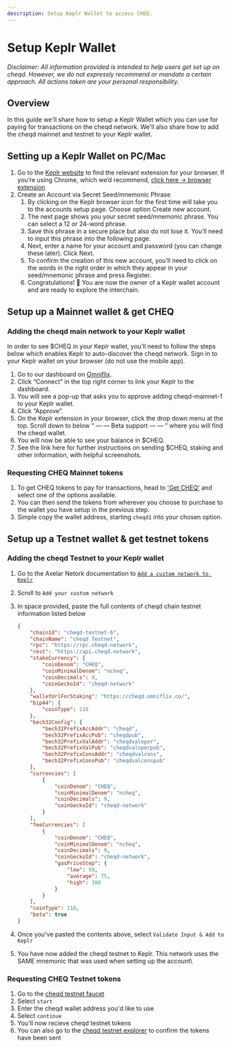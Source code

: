 ```yaml
---
description: Setup Keplr Wallet to access CHEQ.
---
```


# Setup Keplr Wallet

_Disclaimer: All information provided is intended to help users get set up on cheqd. However, we do not expressly recommend or mandate a certain approach. All actions taken are your personal responsibility._

## Overview

In this guide we'll share how to setup a Keplr Wallet which you can use for paying for transactions on the cheqd network. We'll also share how to add the cheqd mainnet and testnet to your Keplr wallet.

## Setting up a Keplr Wallet on PC/Mac

1. Go to the [Keplr website](https://www.keplr.app/) to find the relevant extension for your browser. If you’re using Chrome, which we’d recommend, [click here → browser extension](https://chrome.google.com/webstore/detail/keplr/dmkamcknogkgcdfhhbddcghachkejeap)
2. Create an Account via Secret Seed/mnemonic Phrase
   1. By clicking on the Keplr browser icon for the first time will take you to the accounts setup page. Choose option Create new account.
   2. The next page shows you your secret seed/mnemonic phrase. You can select a 12 or 24-word phrase.
   3. Save this phrase in a secure place but also do not lose it. You’ll need to input this phrase into the following page.
   4. Next, enter a name for your account and password (you can change these later). Click Next.
   5. To confirm the creation of this new account, you’ll need to click on the words in the right order in which they appear in your seed/mnemonic phrase and press Register.
   6. Congratulations! 🎉 You are now the owner of a Keplr wallet account and are ready to explore the interchain.

## Setup up a Mainnet wallet & get CHEQ

### Adding the cheqd main network to your Keplr wallet

In order to see $CHEQ in your Keplr wallet, you’ll need to follow the steps below which enables Keplr to auto-discover the cheqd network. Sign in to your Keplr wallet on your browser (do not use the mobile app).

1. Go to our dashboard on [Omniflix](https://cheqd.omniflix.co/).
2. Click “Connect” in the top right corner to link your Keplr to the dashboard.
3. You will see a pop-up that asks you to approve adding cheqd-mainnet-1 to your Keplr wallet.
4. Click “Approve”.
5. On the Keplr extension in your browser, click the drop down menu at the top. Scroll down to below “ — — Beta support — — ” where you will find the cheqd wallet.
6. You will now be able to see your balance in $CHEQ.
7. See the link here for further instructions on sending $CHEQ, staking and other information, with helpful screenshots.

### Requesting CHEQ Mainnet tokens

1. To get CHEQ tokens to pay for transactions, head to ['Get CHEQ'](https://cheqd.io/get-involved/) and select one of the options available.
2. You can then send the tokens from wherever you choose to purchase to the wallet you have setup in the previous step.
3. Simple copy the wallet address, starting `cheqd1` into your chosen option.

## Setup up a Testnet wallet & get testnet tokens

### Adding the cheqd Testnet to your Keplr wallet

1. Go to the Axelar Netork documentation to [`Add a custom network to Keplr`](https://docs.axelar.dev/resources/keplr#add-your-custom-network)
2. Scroll to `Add your custom network`
3.  In space provided, paste the full contents of cheqd chain testnet information listed below

    ```json
    {
        "chainId": "cheqd-testnet-6",
        "chainName": "cheqd Testnet",
        "rpc": "https://rpc.cheqd.network",
        "rest": "https://api.cheqd.network",
        "stakeCurrency": {
            "coinDenom": "CHEQ",
            "coinMinimalDenom": "ncheq",
            "coinDecimals": 9,
            "coinGeckoId": "cheqd-network"
        },
        "walletUrlForStaking": "https://cheqd.omniflix.co/",
        "bip44": {
            "coinType": 118
        },
        "bech32Config": {
            "bech32PrefixAccAddr": "cheqd",
            "bech32PrefixAccPub": "cheqdpub",
            "bech32PrefixValAddr": "cheqdvaloper",
            "bech32PrefixValPub": "cheqdvaloperpub",
            "bech32PrefixConsAddr": "cheqdvalcons",
            "bech32PrefixConsPub": "cheqdvalconspub"
        },
        "currencies": [
            {
                "coinDenom": "CHEQ",
                "coinMinimalDenom": "ncheq",
                "coinDecimals": 9,
                "coinGeckoId": "cheqd-network"
            }
        ],
        "feeCurrencies": [
            {
                "coinDenom": "CHEQ",
                "coinMinimalDenom": "ncheq",
                "coinDecimals": 9,
                "coinGeckoId": "cheqd-network",
                "gasPriceStep": {
                    "low": 50,
                    "average": 75,
                    "high": 100
                }
            }
        ],
        "coinType": 118,
        "beta": true
    }
    ```
4. Once you've pasted the contents above, select `Validate Input & Add to Keplr`
5. You have now added the cheqd testnet to Keplr. This network uses the SAME mnemonic that was used when setting up the account\\

### Requesting CHEQ Testnet tokens

1. Go to the [cheqd testnet faucet](https://testnet-faucet.cheqd.io/)
2. Select `start`
3. Enter the cheqd wallet address you'd like to use
4. Select `continue`
5. You'll now recieve cheqd testnet tokens
6. You can also go to the [cheqd testnet explorer](https://testnet-explorer.cheqd.io/) to confirm the tokens have been sent

